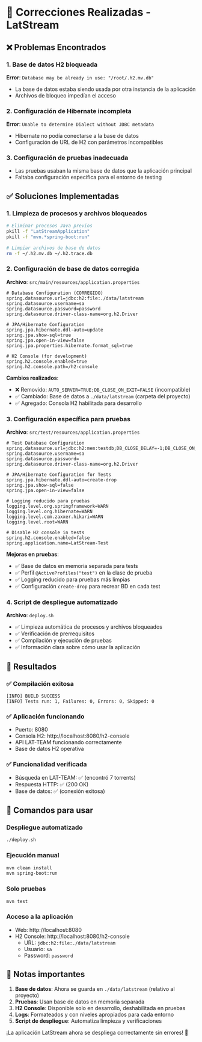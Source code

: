 # 🔧 Correcciones Realizadas - LatStream

## ❌ Problemas Encontrados

### 1. Base de datos H2 bloqueada
**Error**: `Database may be already in use: "/root/.h2.mv.db"`
- La base de datos estaba siendo usada por otra instancia de la aplicación
- Archivos de bloqueo impedían el acceso

### 2. Configuración de Hibernate incompleta
**Error**: `Unable to determine Dialect without JDBC metadata`
- Hibernate no podía conectarse a la base de datos
- Configuración de URL de H2 con parámetros incompatibles

### 3. Configuración de pruebas inadecuada
- Las pruebas usaban la misma base de datos que la aplicación principal
- Faltaba configuración específica para el entorno de testing

## ✅ Soluciones Implementadas

### 1. Limpieza de procesos y archivos bloqueados
```bash
# Eliminar procesos Java previos
pkill -f "LatStreamApplication"
pkill -f "mvn.*spring-boot:run"

# Limpiar archivos de base de datos
rm -f ~/.h2.mv.db ~/.h2.trace.db
```

### 2. Configuración de base de datos corregida
**Archivo**: `src/main/resources/application.properties`
```properties
# Database Configuration (CORREGIDO)
spring.datasource.url=jdbc:h2:file:./data/latstream
spring.datasource.username=sa
spring.datasource.password=password
spring.datasource.driver-class-name=org.h2.Driver

# JPA/Hibernate Configuration
spring.jpa.hibernate.ddl-auto=update
spring.jpa.show-sql=true
spring.jpa.open-in-view=false
spring.jpa.properties.hibernate.format_sql=true

# H2 Console (for development)
spring.h2.console.enabled=true
spring.h2.console.path=/h2-console
```

**Cambios realizados**:
- ❌ Removido: `AUTO_SERVER=TRUE;DB_CLOSE_ON_EXIT=FALSE` (incompatible)
- ✅ Cambiado: Base de datos a `./data/latstream` (carpeta del proyecto)
- ✅ Agregado: Consola H2 habilitada para desarrollo

### 3. Configuración específica para pruebas
**Archivo**: `src/test/resources/application.properties`
```properties
# Test Database Configuration
spring.datasource.url=jdbc:h2:mem:testdb;DB_CLOSE_DELAY=-1;DB_CLOSE_ON_EXIT=FALSE
spring.datasource.username=sa
spring.datasource.password=
spring.datasource.driver-class-name=org.h2.Driver

# JPA/Hibernate Configuration for Tests
spring.jpa.hibernate.ddl-auto=create-drop
spring.jpa.show-sql=false
spring.jpa.open-in-view=false

# Logging reducido para pruebas
logging.level.org.springframework=WARN
logging.level.org.hibernate=WARN
logging.level.com.zaxxer.hikari=WARN
logging.level.root=WARN

# Disable H2 console in tests
spring.h2.console.enabled=false
spring.application.name=LatStream-Test
```

**Mejoras en pruebas**:
- ✅ Base de datos en memoria separada para tests
- ✅ Perfil `@ActiveProfiles("test")` en la clase de prueba
- ✅ Logging reducido para pruebas más limpias
- ✅ Configuración `create-drop` para recrear BD en cada test

### 4. Script de despliegue automatizado
**Archivo**: `deploy.sh`
- ✅ Limpieza automática de procesos y archivos bloqueados
- ✅ Verificación de prerrequisitos
- ✅ Compilación y ejecución de pruebas
- ✅ Información clara sobre cómo usar la aplicación

## 🎯 Resultados

### ✅ Compilación exitosa
```
[INFO] BUILD SUCCESS
[INFO] Tests run: 1, Failures: 0, Errors: 0, Skipped: 0
```

### ✅ Aplicación funcionando
- Puerto: 8080
- Consola H2: http://localhost:8080/h2-console
- API LAT-TEAM funcionando correctamente
- Base de datos H2 operativa

### ✅ Funcionalidad verificada
- Búsqueda en LAT-TEAM: ✅ (encontró 7 torrents)
- Respuesta HTTP: ✅ (200 OK)
- Base de datos: ✅ (conexión exitosa)

## 🚀 Comandos para usar

### Despliegue automatizado
```bash
./deploy.sh
```

### Ejecución manual
```bash
mvn clean install
mvn spring-boot:run
```

### Solo pruebas
```bash
mvn test
```

### Acceso a la aplicación
- Web: http://localhost:8080
- H2 Console: http://localhost:8080/h2-console
  - URL: `jdbc:h2:file:./data/latstream`
  - Usuario: `sa`
  - Password: `password`

## 📝 Notas importantes

1. **Base de datos**: Ahora se guarda en `./data/latstream` (relativo al proyecto)
2. **Pruebas**: Usan base de datos en memoria separada
3. **H2 Console**: Disponible solo en desarrollo, deshabilitada en pruebas
4. **Logs**: Formateados y con niveles apropiados para cada entorno
5. **Script de despliegue**: Automatiza limpieza y verificaciones

¡La aplicación LatStream ahora se despliega correctamente sin errores! 🎉